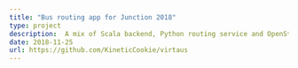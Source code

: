 ```yaml
---
title: "Bus routing app for Junction 2018"
type: project
description:  A mix of Scala backend, Python routing service and OpenStreetMaps, deployed in K8S, for plotting bus routes
date: 2018-11-25
url: https://github.com/KineticCookie/virtaus
---
```

